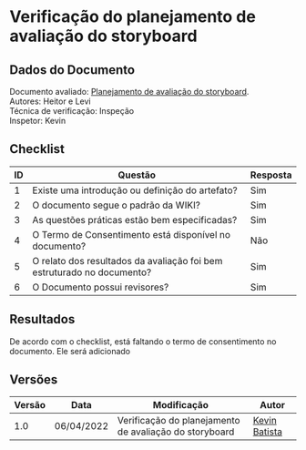 # Verificação do planejamento de avaliação do storyboard

## Dados do Documento
Documento avaliado: [Planejamento de avaliação do storyboard](../Design_avaliacao_desenv/nivel1/storyboard.md). <br>
Autores: Heitor e Levi<br>
Técnica de verificação: Inspeção<br>
Inspetor: Kevin<br>

## Checklist
|ID|Questão|Resposta|
|--|--|--|
|1|Existe uma introdução ou definição do artefato?|Sim|
|2|O documento segue o padrão da WIKI?|Sim|
|3|As questões práticas estão bem especificadas?|Sim|
|4|O Termo de Consentimento está disponível no documento?	|Não|
|5|	O relato dos resultados da avaliação foi bem estruturado no documento?|Sim|
|6|	O Documento possui revisores?|Sim|

## Resultados
De acordo com o checklist, está faltando o termo de consentimento no documento. Ele será adicionado

## Versões
| Versão | Data | Modificação | Autor |
|--|--|--|--|
| 1.0 | 06/04/2022 | Verificação do planejamento de avaliação do storyboard|[Kevin Batista](https://github.com/k3vin-batista) |
